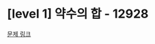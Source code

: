 # [level 1] 약수의 합 - 12928

[문제 링크](https://school.programmers.co.kr/learn/courses/30/lessons/12928)

